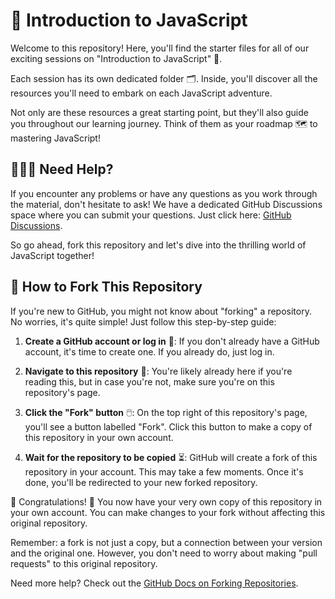 # 🎈 Introduction to JavaScript

Welcome to this repository! Here, you'll find the starter files for all of our exciting sessions on "Introduction to JavaScript" 🚀.

Each session has its own dedicated folder 🗂️. Inside, you'll discover all the resources you'll need to embark on each JavaScript adventure. 

Not only are these resources a great starting point, but they'll also guide you throughout our learning journey. Think of them as your roadmap 🗺️ to mastering JavaScript!



## 🙋🏾‍♀️ Need Help?

If you encounter any problems or have any questions as you work through the material, don't hesitate to ask! We have a dedicated GitHub Discussions space where you can submit your questions. Just click here: [GitHub Discussions](https://github.com/orgs/cbfacademy/discussions).

So go ahead, fork this repository and let's dive into the thrilling world of JavaScript together!



## 🍴 How to Fork This Repository 

If you're new to GitHub, you might not know about "forking" a repository. No worries, it's quite simple! Just follow this step-by-step guide:

1. **Create a GitHub account or log in** 🚀: If you don't already have a GitHub account, it's time to create one. If you already do, just log in.

2. **Navigate to this repository** 🧭: You're likely already here if you're reading this, but in case you're not, make sure you're on this repository's page.

3. **Click the "Fork" button** 🖱️: On the top right of this repository's page, you'll see a button labelled "Fork". Click this button to make a copy of this repository in your own account.

4. **Wait for the repository to be copied** ⏳: GitHub will create a fork of this repository in your account. This may take a few moments. Once it's done, you'll be redirected to your new forked repository.

🎉 Congratulations! 🎉 You now have your very own copy of this repository in your own account. You can make changes to your fork without affecting this original repository.

Remember: a fork is not just a copy, but a connection between your version and the original one. However, you don't need to worry about making "pull requests" to this original repository.

Need more help? Check out the [GitHub Docs on Forking Repositories](https://docs.github.com/en/github/getting-started-with-github/fork-a-repo).
